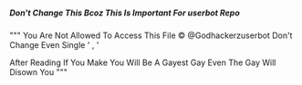 ##### Don't Change This Bcoz This Is Important For userbot Repo
""" 
You Are Not Allowed To Access This File 
© @Godhackerzuserbot
Don't Change Even Single ' , '

After Reading If You Make You Will Be A Gayest Gay Even The Gay Will Disown You 
"""

